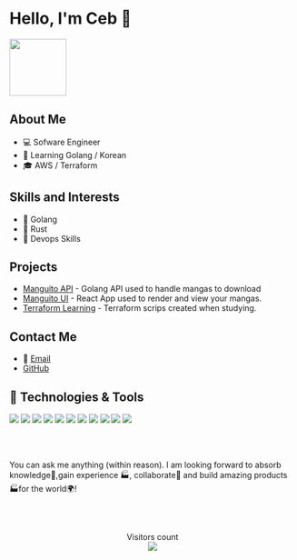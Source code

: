 # Hello, I'm Ceb 👋

 <img src="https://github.com/pinkfloydsito/pinkfloydsito/assets/8844096/cc11d52a-5c68-45c9-90b2-7408d0bb3e55" width="100" height="100">

## About Me

- 💻 Sofware Engineer
- 🌱 Learning Golang / Korean
- 🎓 AWS / Terraform

## Skills and Interests

- 🔧 Golang
- 🔧 Rust
- 🔧 Devops Skills

## Projects

- [Manguito API](https://github.com/pinkfloydsito/manguito-api) - Golang API  used to handle mangas to download
- [Manguito UI](https://github.com/pinkfloydsito/manguito-ui) - React App used to render and view your mangas.
- [Terraform Learning](https://github.com/pinkfloydsito/terraform-samples) - Terraform scrips created when studying.

## Contact Me

- 📧 [Email](mailto:ceeb.developer@gmail.com)
- [GitHub](https://github.com/pinkfloydsito)


## 🔧 Technologies & Tools
![](https://img.shields.io/badge/OS-Linux-informational?style=flat&logo=linux&logoColor=white&color=2bbc8a)
![](https://img.shields.io/badge/Code-Python-informational?style=flat&logo=python&logoColor=white&color=2bbc8a)
![](https://img.shields.io/badge/Code-JavaScript-informational?style=flat&logo=javascript&logoColor=white&color=2bbc8a)
![](https://img.shields.io/badge/Code-Golang-informational?style=flat&logo=go&logoColor=white&color=2bbc8a)
![](https://img.shields.io/badge/Code-Make-informational?style=flat&logo=cmake&logoColor=white&color=2bbc8a)
![](https://img.shields.io/badge/Code-Vue-informational?style=flat&logo=vue.js&logoColor=white&color=2bbc8a)
![](https://img.shields.io/badge/Shell-Bash-informational?style=flat&logo=gnu-bash&logoColor=white&color=2bbc8a)
![](https://img.shields.io/badge/Tools-PostgreSQL-informational?style=flat&logo=postgresql&logoColor=white&color=2bbc8a)
![](https://img.shields.io/badge/Tools-Docker-informational?style=flat&logo=docker&logoColor=white&color=2bbc8a)
![](https://img.shields.io/badge/Tools-Kubernetes-informational?style=flat&logo=kubernetes&logoColor=white&color=2bbc8a)
![](https://img.shields.io/badge/Cloud-Digital_Ocean-informational?style=flat&logo=digitalocean&logoColor=white&color=2bbc8a)

<br/>
<br/>

You can ask me anything (within reason). I am looking forward to absorb knowledge🧠,gain experience 🏭, collaborate🤝 and build amazing products 🏭for the world🌍!


<br/>
<br/>
<p align="center"> 
  Visitors count<br>
  <img src="https://profile-counter.glitch.me/pinkfloydsito/count.svg" />
</p>
